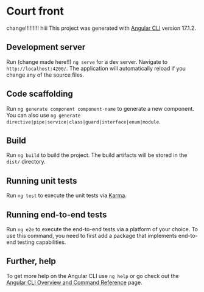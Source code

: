 # Court front
change!!!!!!!!!  hiii
This project was generated with [Angular CLI](https://github.com/angular/angular-cli) version 17.1.2.

## Development server

Run (change made here!!) `ng serve` for a dev server. Navigate to `http://localhost:4200/`. The application will automatically reload if you change any of the source files.

## Code scaffolding

Run `ng generate component component-name` to generate a new component. You can also use `ng generate directive|pipe|service|class|guard|interface|enum|module`.

## Build

Run `ng build` to build the project. The build artifacts will be stored in the `dist/` directory.

## Running unit tests

Run `ng test` to execute the unit tests via [Karma](https://karma-runner.github.io).

## Running end-to-end tests

Run `ng e2e` to execute the end-to-end tests via a platform of your choice. To use this command, you need to first add a package that implements end-to-end testing capabilities.

## Further, help

To get more help on the Angular CLI use `ng help` or go check out the [Angular CLI Overview and Command Reference](https://angular.io/cli) page.
